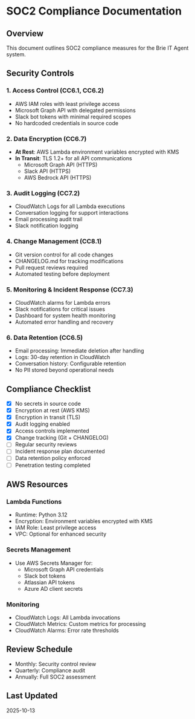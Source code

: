 # SOC2 Compliance Documentation

## Overview
This document outlines SOC2 compliance measures for the Brie IT Agent system.

## Security Controls

### 1. Access Control (CC6.1, CC6.2)
- AWS IAM roles with least privilege access
- Microsoft Graph API with delegated permissions
- Slack bot tokens with minimal required scopes
- No hardcoded credentials in source code

### 2. Data Encryption (CC6.7)
- **At Rest**: AWS Lambda environment variables encrypted with KMS
- **In Transit**: TLS 1.2+ for all API communications
  - Microsoft Graph API (HTTPS)
  - Slack API (HTTPS)
  - AWS Bedrock API (HTTPS)

### 3. Audit Logging (CC7.2)
- CloudWatch Logs for all Lambda executions
- Conversation logging for support interactions
- Email processing audit trail
- Slack notification logging

### 4. Change Management (CC8.1)
- Git version control for all code changes
- CHANGELOG.md for tracking modifications
- Pull request reviews required
- Automated testing before deployment

### 5. Monitoring & Incident Response (CC7.3)
- CloudWatch alarms for Lambda errors
- Slack notifications for critical issues
- Dashboard for system health monitoring
- Automated error handling and recovery

### 6. Data Retention (CC6.5)
- Email processing: Immediate deletion after handling
- Logs: 30-day retention in CloudWatch
- Conversation history: Configurable retention
- No PII stored beyond operational needs

## Compliance Checklist

- [x] No secrets in source code
- [x] Encryption at rest (AWS KMS)
- [x] Encryption in transit (TLS)
- [x] Audit logging enabled
- [x] Access controls implemented
- [x] Change tracking (Git + CHANGELOG)
- [ ] Regular security reviews
- [ ] Incident response plan documented
- [ ] Data retention policy enforced
- [ ] Penetration testing completed

## AWS Resources

### Lambda Functions
- Runtime: Python 3.12
- Encryption: Environment variables encrypted with KMS
- IAM Role: Least privilege access
- VPC: Optional for enhanced security

### Secrets Management
- Use AWS Secrets Manager for:
  - Microsoft Graph API credentials
  - Slack bot tokens
  - Atlassian API tokens
  - Azure AD client secrets

### Monitoring
- CloudWatch Logs: All Lambda invocations
- CloudWatch Metrics: Custom metrics for processing
- CloudWatch Alarms: Error rate thresholds

## Review Schedule
- Monthly: Security control review
- Quarterly: Compliance audit
- Annually: Full SOC2 assessment

## Last Updated
2025-10-13
